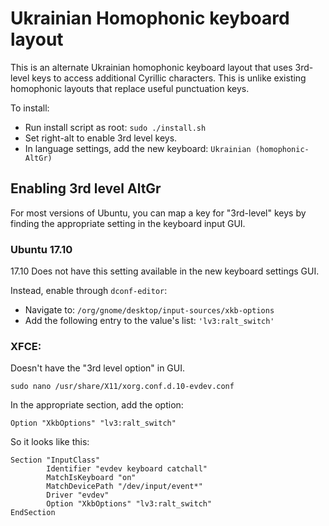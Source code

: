 # Ukrainian Homophonic keyboard layout
This is an alternate Ukrainian homophonic keyboard layout that uses 3rd-level
keys to access additional Cyrillic characters.
This is unlike existing homophonic layouts that replace useful punctuation keys.

To install:
* Run install script as root: `sudo ./install.sh`
* Set right-alt to enable 3rd level keys.
* In language settings, add the new keyboard: `Ukrainian (homophonic-AltGr)`

## Enabling 3rd level AltGr
For most versions of Ubuntu, you can map a key for "3rd-level" keys
by finding the appropriate setting in the keyboard input GUI.

### Ubuntu 17.10
17.10 Does not have this setting available in the new keyboard settings GUI.

Instead, enable through `dconf-editor`:
* Navigate to: `/org/gnome/desktop/input-sources/xkb-options`
* Add the following entry to the value's list: `'lv3:ralt_switch'`

### XFCE:
Doesn't have the "3rd level option" in GUI.

```
sudo nano /usr/share/X11/xorg.conf.d.10-evdev.conf
```

In the appropriate section, add the option:
```
Option "XkbOptions" "lv3:ralt_switch"
```
    
So it looks like this:
```
Section "InputClass"
        Identifier "evdev keyboard catchall"
        MatchIsKeyboard "on"
        MatchDevicePath "/dev/input/event*"
        Driver "evdev"
        Option "XkbOptions" "lv3:ralt_switch"
EndSection
```
